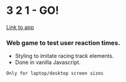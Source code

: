 # 3 2 1 - GO!

[Link to app](https://jm-se.github.io/3-2-1-GO/)

### Web game to test user reaction times.

-   Styling to imitate racing track elements.
-   Done in vanilla Javascript.

`Only for laptop/desktop screen sizes`
